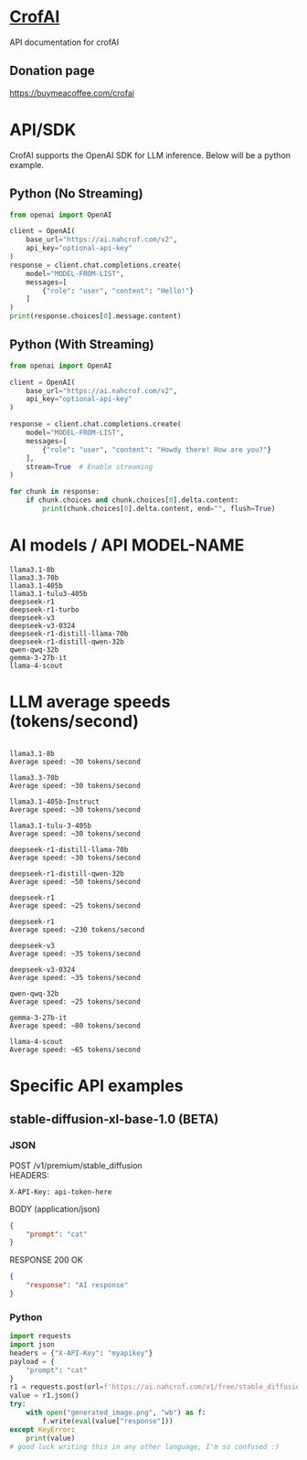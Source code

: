 # [CrofAI](https://ai.nahcrof.com/)
API documentation for crofAI
## Donation page 
https://buymeacoffee.com/crofai
# API/SDK
CrofAI supports the OpenAI SDK for LLM inference. Below will be a python example.
## Python (No Streaming)
```python
from openai import OpenAI

client = OpenAI(
    base_url="https://ai.nahcrof.com/v2",
    api_key="optional-api-key"
)
response = client.chat.completions.create(
    model="MODEL-FROM-LIST",
    messages=[
        {"role": "user", "content": "Hello!"}
    ]
)
print(response.choices[0].message.content)
```
## Python (With Streaming)
```python
from openai import OpenAI

client = OpenAI(
    base_url="https://ai.nahcrof.com/v2",
    api_key="optional-api-key"
)

response = client.chat.completions.create(
    model="MODEL-FROM-LIST",
    messages=[
        {"role": "user", "content": "Howdy there! How are you?"}
    ],
    stream=True  # Enable streaming
)

for chunk in response:
    if chunk.choices and chunk.choices[0].delta.content:
        print(chunk.choices[0].delta.content, end="", flush=True)
```

# AI models / API MODEL-NAME
```
llama3.1-8b
llama3.3-70b
llama3.1-405b
llama3.1-tulu3-405b
deepseek-r1
deepseek-r1-turbo
deepseek-v3
deepseek-v3-0324
deepseek-r1-distill-llama-70b
deepseek-r1-distill-qwen-32b
qwen-qwq-32b
gemma-3-27b-it
llama-4-scout
```
# LLM average speeds (tokens/second)
```

llama3.1-8b
Average speed: ~30 tokens/second

llama3.3-70b
Average speed: ~30 tokens/second

llama3.1-405b-Instruct
Average speed: ~30 tokens/second

llama3.1-tulu-3-405b
Average speed: ~30 tokens/second

deepseek-r1-distill-llama-70b
Average speed: ~30 tokens/second

deepseek-r1-distill-qwen-32b
Average speed: ~50 tokens/second

deepseek-r1
Average speed: ~25 tokens/second

deepseek-r1
Average speed: ~230 tokens/second

deepseek-v3
Average speed: ~35 tokens/second

deepseek-v3-0324
Average speed: ~35 tokens/second

qwen-qwq-32b
Average speed: ~25 tokens/second

gemma-3-27b-it
Average speed: ~80 tokens/second

llama-4-scout
Average speed: ~65 tokens/second
```
# Specific API examples
## stable-diffusion-xl-base-1.0 (BETA)
### JSON
POST /v1/premium/stable_diffusion<br>
HEADERS:<br>
```
X-API-Key: api-token-here
```
BODY (application/json)
```json
{
    "prompt": "cat"
}
```
RESPONSE 200 OK
```json
{
    "response": "AI response"
}
```
### Python
```python
import requests
import json
headers = {"X-API-Key": "myapikey"}
payload = {
    "prompt": "cat"
}
r1 = requests.post(url=f'https://ai.nahcrof.com/v1/free/stable_diffusion', json=payload, headers=headers)
value = r1.json()
try:
    with open("generated_image.png", "wb") as f:
        f.write(eval(value["response"]))
except KeyError:
    print(value)
# good luck writing this in any other language, I'm so confused :)
```
